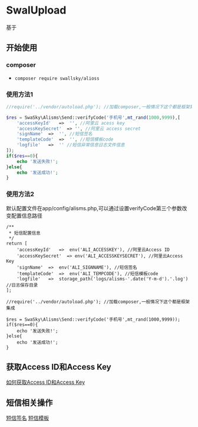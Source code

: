 # SwalUpload
基于


## 开始使用

### composer

- `composer require swallsky/alioss`


### 使用方法1

```php
//require('../vendor/autoload.php'); //加载composer,一般情况下这个都是框架集成

$res = SwaSky\Alisms\Send::verifyCode('手机号',mt_rand(1000,9999),[
    'accessKeyId'   =>  '', //阿里云 acess key
    'accessKeySecret'  => '', //阿里云 access secret
    'signName'  =>  '', //短信签名
    'templateCode'  =>  '', //短信模板code
    'logfile'   =>  '' //短信异常信息日志文件信息
]);
if($res==0){
    echo '发送失败!';
}else{
    echo '发送成功!';
}
```

### 使用方法2
默认配置文件在app/config/alisms.php,可以通过设置verifyCode第三个参数改变配置信息路径
```alisms.php
/**
 * 短信配置信息
 */
return [
    'accessKeyId'   =>  env('ALI_ACCESSKEY'), //阿里云Access ID
    'accessKeySecret'  => env('ALI_ACCESSKEYSECRET'), //阿里云Access Key
    'signName'  =>  env('ALI_SIGNNAME'), //短信签名
    'templateCode'  =>  env('ALI_TEMPCODE'), //短信模板code
    'logfile'   =>  storage_path('logs/alisms-'.date('Y-m-d').'.log') //日志保存目录
];
```

```send.php
//require('../vendor/autoload.php'); //加载composer,一般情况下这个都是框架集成

$res = SwaSky\Alisms\Send::verifyCode('手机号',mt_rand(1000,9999));
if($res==0){
    echo '发送失败!';
}else{
    echo '发送成功!';
}
```

## 获取Access ID和Access Key
[如何获取Access ID和Access Key](https://help.aliyun.com/knowledge_detail/38738.html)

## 短信相关操作
[短信签名](https://help.aliyun.com/document_detail/55327.html?spm=5176.8195934.507901.5.KZkgsL)
[短信模板](https://help.aliyun.com/document_detail/55330.html?spm=5176.doc55327.6.544.lhzuXh)

